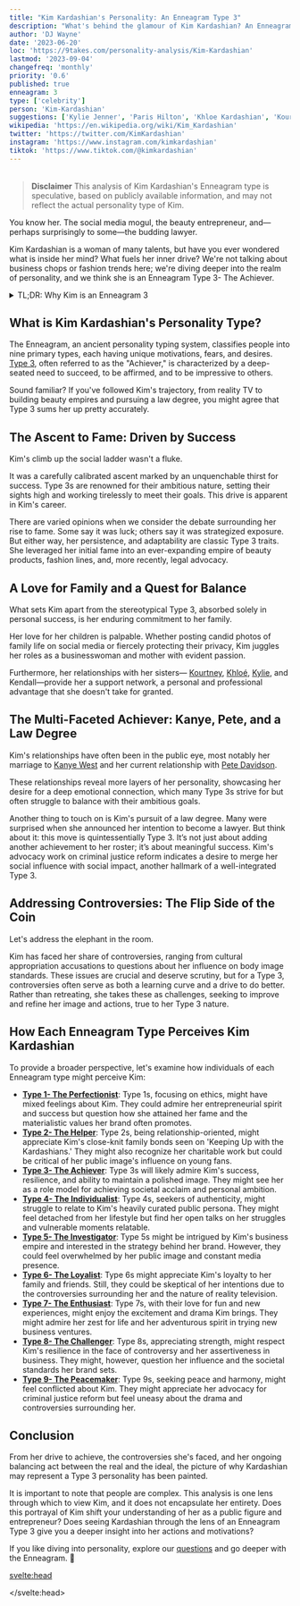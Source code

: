 ```yaml
---
title: "Kim Kardashian's Personality: An Enneagram Type 3"
description: "What's behind the glamour of Kim Kardashian? An Enneagram Type 3 personality"
author: 'DJ Wayne'
date: '2023-06-20'
loc: 'https://9takes.com/personality-analysis/Kim-Kardashian'
lastmod: '2023-09-04'
changefreq: 'monthly'
priority: '0.6'
published: true
enneagram: 3
type: ['celebrity']
person: 'Kim-Kardashian'
suggestions: ['Kylie Jenner', 'Paris Hilton', 'Khloe Kardashian', 'Kourtney Kardashian']
wikipedia: 'https://en.wikipedia.org/wiki/Kim_Kardashian'
twitter: 'https://twitter.com/KimKardashian'
instagram: 'https://www.instagram.com/kimkardashian'
tiktok: 'https://www.tiktok.com/@kimkardashian'
---
```


<!--
https://www.reddit.com/r/Enneagram/comments/ilnx33/kardashian_typing/

Kim Kardashian - 3w4

Khloe Kardashian - 8w7

Kourtney Kardashian - 6w7 (counterphobic)

Rob Kardashian - ???

Kris Jenner - 1w2

Caitlyn Jenner - 9w1

Kylie Jenner - 3w4??? (And maybe Kim is 3w2?)

Kendal Jenner - 4??? -->
<!-- notes: where is kim Kardashian from, why is she famous, who is kim dating, can kim practice law, kim and kylie jenner sisters,, when was kim born, pete davidson, cristiano ronaldo, dating, skims, marylilyn monroe, bianca censori, net worth, boyfriend, age, height, instagram, met gala, house -->

<script>
	import  PopCard  from "$lib/components/atoms/PopCard.svelte";
import BlogPurpose from '$lib/components/blog/BlogPurpose.svelte'
</script>

<div
  style="display: flex;
    justify-content: center;
    margin: 1rem 0;
  "
>
  <PopCard
    image={`/types/3s/${'Kim-Kardashian'}.webp`}
    showIcon={false}
    enneagramType="3"
    displayText="Kim Kardashian"
    subtext=""
  />
</div>

> **Disclaimer** This analysis of Kim Kardashian's Enneagram type is speculative, based on publicly available information, and may not reflect the actual personality type of Kim.

<p class="firstLetter">You know her. The social media mogul, the beauty entrepreneur, and—perhaps surprisingly to some—the budding lawyer.</p>

Kim Kardashian is a woman of many talents, but have you ever wondered what is inside her mind? What fuels her inner drive? We're not talking about business chops or fashion trends here; we're diving deeper into the realm of personality, and we think she is an Enneagram Type 3- The Achiever.

<details>
<summary class="accordion">TL;DR: Why Kim is an Enneagram 3</summary>
<div class="panel">
<ul>
<li>Kim's rise from stylist to media mogul exemplifies Type 3's relentless drive for success. She even has a game, 'Kim Kardashian: Hollywood,' which reveals her strategic exploitation of public image.</li>
<li>Kim curates her social media presence in a typical Type 3 fashion. However, her retreat post the Paris robbery unveiled a vulnerable side that Type 3s often hide.
<!-- <iframe width="100%" height="315" src="https://www.youtube.com/embed/VkRg0tIKyKo" title="YouTube video player" frameborder="0" allow="accelerometer; autoplay; clipboard-write; encrypted-media; gyroscope; picture-in-picture; web-share" allowfullscreen></iframe> -->
</li>
<li>Kim's 72-day marriage and trademark controversy are potential reflections of Type 3's pursuit of societal expectations and resilience. These incidents might underscore their core fear of being unworthy.</li>
<li>Kim's actions seem rooted in a Type 3's need to feel valued through achievements. Whether launching businesses or managing her image, her primary driver is ambition and desire for success.</li>
</ul>
  </div>
</details>

## What is Kim Kardashian's Personality Type?

The Enneagram, an ancient personality typing system, classifies people into nine primary types, each having unique motivations, fears, and desires. [Type 3](/enneagram-corner/enneagram-type-3), often referred to as the "Achiever," is characterized by a deep-seated need to succeed, to be affirmed, and to be impressive to others.

Sound familiar? If you've followed Kim's trajectory, from reality TV to building beauty empires and pursuing a law degree, you might agree that Type 3 sums her up pretty accurately.

## The Ascent to Fame: Driven by Success

Kim's climb up the social ladder wasn't a fluke.

It was a carefully calibrated ascent marked by an unquenchable thirst for success. Type 3s are renowned for their ambitious nature, setting their sights high and working tirelessly to meet their goals. This drive is apparent in Kim's career.

There are varied opinions when we consider the debate surrounding her rise to fame. Some say it was luck; others say it was strategized exposure. But either way, her persistence, and adaptability are classic Type 3 traits. She leveraged her initial fame into an ever-expanding empire of beauty products, fashion lines, and, more recently, legal advocacy.

## A Love for Family and a Quest for Balance

What sets Kim apart from the stereotypical Type 3, absorbed solely in personal success, is her enduring commitment to her family.

Her love for her children is palpable. Whether posting candid photos of family life on social media or fiercely protecting their privacy, Kim juggles her roles as a businesswoman and mother with evident passion.

Furthermore, her relationships with her sisters— <a href="/personality-analysis/Kourtney-Kardashian">Kourtney</a>, <a href="/personality-analysis/Khloe-Kardashian">Khloé</a>, <a href="/personality-analysis/Kylie-Jenner">Kylie</a>, and Kendall—provide her a support network, a personal and professional advantage that she doesn't take for granted.

## The Multi-Faceted Achiever: Kanye, Pete, and a Law Degree

Kim's relationships have often been in the public eye, most notably her marriage to <a href="/personality-analysis/Kanye">Kanye West</a> and her current relationship with <a href="/personality-analysis/Pete-Davidson">Pete Davidson</a>.

These relationships reveal more layers of her personality, showcasing her desire for a deep emotional connection, which many Type 3s strive for but often struggle to balance with their ambitious goals.

Another thing to touch on is Kim's pursuit of a law degree. Many were surprised when she announced her intention to become a lawyer. But think about it: this move is quintessentially Type 3. It’s not just about adding another achievement to her roster; it’s about meaningful success. Kim's advocacy work on criminal justice reform indicates a desire to merge her social influence with social impact, another hallmark of a well-integrated Type 3.

<BlogPurpose/>

## Addressing Controversies: The Flip Side of the Coin

Let's address the elephant in the room.

Kim has faced her share of controversies, ranging from cultural appropriation accusations to questions about her influence on body image standards. These issues are crucial and deserve scrutiny, but for a Type 3, controversies often serve as both a learning curve and a drive to do better. Rather than retreating, she takes these as challenges, seeking to improve and refine her image and actions, true to her Type 3 nature.

## How Each Enneagram Type Perceives Kim Kardashian

To provide a broader perspective, let's examine how individuals of each Enneagram type might perceive Kim:

- **[Type 1- The Perfectionist](/enneagram-corner/enneagram-type-1)**: Type 1s, focusing on ethics, might have mixed feelings about Kim. They could admire her entrepreneurial spirit and success but question how she attained her fame and the materialistic values her brand often promotes.
- **[Type 2- The Helper](/enneagram-corner/enneagram-type-2)**: Type 2s, being relationship-oriented, might appreciate Kim's close-knit family bonds seen on 'Keeping Up with the Kardashians.' They might also recognize her charitable work but could be critical of her public image's influence on young fans.
- **[Type 3- The Achiever](/enneagram-corner/enneagram-type-3)**: Type 3s will likely admire Kim's success, resilience, and ability to maintain a polished image. They might see her as a role model for achieving societal acclaim and personal ambition.
- **[Type 4- The Individualist](/enneagram-corner/enneagram-type-4)**: Type 4s, seekers of authenticity, might struggle to relate to Kim's heavily curated public persona. They might feel detached from her lifestyle but find her open talks on her struggles and vulnerable moments relatable.
- **[Type 5- The Investigator](/enneagram-corner/enneagram-type-5)**: Type 5s might be intrigued by Kim's business empire and interested in the strategy behind her brand. However, they could feel overwhelmed by her public image and constant media presence.
- **[Type 6- The Loyalist](/enneagram-corner/enneagram-type-6)**: Type 6s might appreciate Kim's loyalty to her family and friends. Still, they could be skeptical of her intentions due to the controversies surrounding her and the nature of reality television.
- **[Type 7- The Enthusiast](/enneagram-corner/enneagram-type-7)**: Type 7s, with their love for fun and new experiences, might enjoy the excitement and drama Kim brings. They might admire her zest for life and her adventurous spirit in trying new business ventures.
- **[Type 8- The Challenger](/enneagram-corner/enneagram-type-8)**: Type 8s, appreciating strength, might respect Kim's resilience in the face of controversy and her assertiveness in business. They might, however, question her influence and the societal standards her brand sets.
- **[Type 9- The Peacemaker](/enneagram-corner/enneagram-type-9)**: Type 9s, seeking peace and harmony, might feel conflicted about Kim. They might appreciate her advocacy for criminal justice reform but feel uneasy about the drama and controversies surrounding her.

## Conclusion

From her drive to achieve, the controversies she's faced, and her ongoing balancing act between the real and the ideal, the picture of why Kardashian may represent a Type 3 personality has been painted.

It is important to note that people are complex. This analysis is one lens through which to view Kim, and it does not encapsulate her entirety. Does this portrayal of Kim shift your understanding of her as a public figure and entrepreneur? Does seeing Kardashian through the lens of an Enneagram Type 3 give you a deeper insight into her actions and motivations?

If you like diving into personality, explore our <a href="/questions" >questions</a> and go deeper with the Enneagram. 🚀

<svelte:head>

<script type="application/ld+json">
{
  "@context": "http://schema.org",
  "@graph": [
    {
      "@type": "Article",
      "articleBody": "This article explores the personality traits of Kim Kardashian from the perspective of the Enneagram Type 3. Known for her ambition, drive for success, and public image management, Kim embodies many characteristics of Type 3 personalities. The article discusses various facets of Kim's life and career that demonstrate her Type 3 characteristics, including her rise to fame, social media presence, and controversies.",
      "creator": {
        "@type": "Person",
        "name": "DJ Wayne",
        "sameAs": ["https://www.instagram.com/djwayne3/", "https://www.youtube.com/@djwayne3", "https://www.linkedin.com/in/davidtwayne/", "https://twitter.com/djwayne3"
        ]
      },
      "author": {
        "@type": "Person",
        "name": "DJ Wayne",
        "sameAs": ["https://www.instagram.com/djwayne3/", "https://www.youtube.com/@djwayne3", "https://www.linkedin.com/in/davidtwayne/", "https://twitter.com/djwayne3"
        ]
      },
      "dateModified": {
        "@type": "Date",
        "@value": "2023-09-04"
      },
      "datePublished": {
        "@type": "Date",
        "@value": "2023-06-20"
      },
      "description": "This blog post examines the reasons why Kim Kardashian might be an Enneagram Type 3. It focuses on her personality traits, her motivations, her inner world, controversies she's faced, and how these elements might be related to the core attributes of a Type 3.",
      "headline": "Kim Kardashian's Personality: An Enneagram Type 3",
      "image": {
        "@type": "ImageObject",
        "height": 900,
        "url": "https://9takes.com/types/3s/Kim-Kardashian.webp",
        "width": 900
      },
      "mainEntityOfPage": {
        "@id": "https://9takes.com/personality-analysis/Kim-Kardashian",
        "@type": "WebPage"
      },
      "mentions": {
        "@type": "Person",
        "name": "Kim Kardashian",
        "sameAs": ["https://en.wikipedia.org/wiki/Kim_Kardashian", "https://twitter.com/KimKardashian", "https://www.instagram.com/kimkardashian/", "https://www.tiktok.com/discover/Kim-Kardashian", "https://www.tiktok.com/@kimkardashian"]
      },
      "publisher": {
        "@type": "Organization",
        "sameAs": ["https://www.instagram.com/9takesdotcom/", "https://twitter.com/9takesdotcom"],
        "logo": {
          "@type": "ImageObject",
          "url": "https://9takes.com/brand/aero.png"
        },
        "name": "9takes"
      }
    },
    {
      "@type": "FAQPage",
      "mainEntity": [
        {
          "@type": "Question",
          "acceptedAnswer": {
            "@type": "Answer",
            "text": "Kim Kardashian exhibits many characteristics associated with Enneagram Type 3 personalities. This includes her ambition, desire for success, image management, and her adaptability. These characteristics are deeply rooted in her desire to be seen as successful and valuable, which is a core motivation for Type 3 individuals."
          },
          "name": "Why is Kim Kardashian considered an Enneagram Type 3?"
        },
        {
          "@type": "Question",
          "acceptedAnswer": {
            "@type": "Answer",
            "text": "Kim's success in multiple fields, her influential social media presence, and her ability to bounce back from public controversies are all indicative of her Type 3 personality. Moreover, her constant pursuit of new ventures and her dedication to her personal image also reflect the strengths and growth potential of Type 3 individuals."
          },
          "name": "What are some examples of Kim Kardashian's Type 3 characteristics?"
        },
		{
          "@type": "Question",
          "acceptedAnswer": {
            "@type": "Answer",
            "text": "Kim Kardashian is well-known for her outgoing and charismatic personality. She is ambitious, business-minded, and tends to be in the public eye often. However, these descriptions are based on public perception and her portrayed image in the media. To know her exact personality, one would have to know her personally."
          },
          "name": "What is Kim Kardashian's personality?"
        },
		{
          "@type": "Question",
          "acceptedAnswer": {
            "@type": "Answer",
            "text": "Kim Kardashian is an Enneagram type 3, also known as The Achiever. This Enneagram type is ambitious, adaptable, and driven, often motivated by a desire to be successful and admired. Please note that this information is based on public information and not directly confirmed by Kim Kardashian herself."
          },
          "name": "What is Kim Kardashian's Enneagram type?"
        }
      ]
    }
  ]
}
</script>

</svelte:head>

<style lang="scss">
</style>
